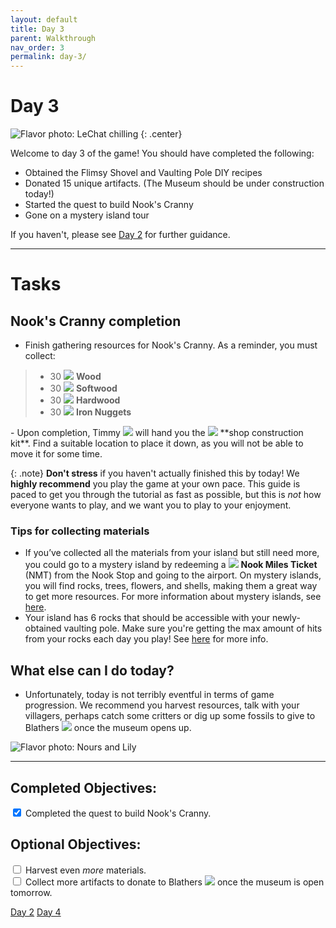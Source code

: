 ```yaml
---
layout: default
title: Day 3
parent: Walkthrough
nav_order: 3
permalink: day-3/
---
```


# Day 3

![Flavor photo: LeChat chilling](/acnhbeginners/assets/flavorphoto_3.png)
{: .center}

Welcome to day 3 of the game! You should have completed the following:

- Obtained the Flimsy Shovel and Vaulting Pole DIY recipes
- Donated 15 unique artifacts. (The Museum should be under construction today!) 
- Started the quest to build Nook's Cranny
- Gone on a mystery island tour

If you haven't, please see [Day 2](/acnhbeginners/day-2/) for further guidance.

* * *
# Tasks
## Nook's Cranny completion
- Finish gathering resources for Nook's Cranny. As a reminder, you must collect:
<blockquote>
  <ul>
    <li>30 <span><img src="https://alexislours.github.io/img/MenuIcon/DIYWoodNormal.png" id="inv-icon"></span> <b>Wood</b></li>
    <li>30 <span><img src="https://alexislours.github.io/img/MenuIcon/DIYWoodSoft.png" id="inv-icon"></span> <b>Softwood</b></li>
    <li>30 <span><img src="https://alexislours.github.io/img/MenuIcon/DIYWoodHard.png" id="inv-icon"></span> <b>Hardwood</b></li>
    <li>30 <span><img src="https://alexislours.github.io/img/MenuIcon/OreIron.png" id="inv-icon"></span> <b>Iron Nuggets</b><br></li>
  </ul>
</blockquote>
- Upon completion, Timmy <span><img src="https://alexislours.github.io/img/NpcIcon/rcm.png" id="inv-icon"></span> will hand you the <span><img src="https://alexislours.github.io/img/MenuIcon/TentWhite.png" id="inv-icon"></span> **shop construction kit**. Find a suitable location to place it down, as you will not be able to move it for some time.

{: .note}
**Don't stress** if you haven't actually finished this by today! We **highly recommend** you play the game at your own pace. This guide is paced to get you through the tutorial as fast as possible, but this is *not* how everyone wants to play, and we want you to play to your enjoyment. 

### Tips for collecting materials
- If you’ve collected all the materials from your island but still need more, you could go to a mystery island by redeeming a <span><img src="https://alexislours.github.io/img/MenuIcon/PlaneTicket.png" id="inv-icon"></span> **Nook Miles Ticket** (NMT) from the Nook Stop and going to the airport. On mystery islands, you will find rocks, trees, flowers, and shells, making them a great way to get more resources. For more information about mystery islands, see [here](https://chibisnorlax.github.io/acnhfaq/island-life/#what-are-the-different-mystery-islands-and-what-can-i-find-on-them).
- Your island has 6 rocks that should be accessible with your newly-obtained vaulting pole. Make sure you're getting the max amount of hits from your rocks each day you play! See [here](https://chibisnorlax.github.io/acnhfaq/island-life/#how-can-i-get-8-hits-from-a-rock) for more info.

## What else can I do today?
- Unfortunately, today is not terribly eventful in terms of game progression. We recommend you harvest resources, talk with your villagers, perhaps catch some critters or dig up some fossils to give to Blathers <span><img src="https://alexislours.github.io/img/NpcIcon/owl.png" id="inv-icon"></span> once the museum opens up. 

![Flavor photo: Nours and Lily](/acnhbeginnersguide/assets/flavorphoto_7.jpg)

* * *
## Completed Objectives:
<div>
  <input type="checkbox" checked="yes"/>  
    <label>Completed the quest to build Nook's Cranny.</label> <br>
</div>

## Optional Objectives:
<div>
  <input type="checkbox">
  <label>Harvest even <i>more</i> materials.</label> <br>
  <input type="checkbox">
  <label>Collect more artifacts to donate to Blathers <span><img src="https://alexislours.github.io/img/NpcIcon/owl.png" id="inv-icon"></span> once the museum is open tomorrow.</label><br>
</div>

<a href="/acnhbeginners/day-2" class="btn btn-red" role="button"><span class="icon-arw-Left"></span> Day 2</a>
<a href="/acnhbeginners/day-4" class="btn btn-green" role="button">Day 4 <span class="icon-arw-Right"></span></a>
